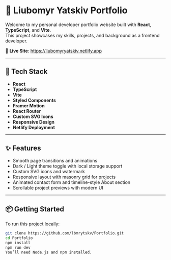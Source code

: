 # 💼 Liubomyr Yatskiv Portfolio

Welcome to my personal developer portfolio website built with **React**, **TypeScript**, and **Vite**.  
This project showcases my skills, projects, and background as a frontend developer.

🔗 **Live Site**:
https://liubomyryatskiv.netlify.app

---

## 🚀 Tech Stack

- **React**
- **TypeScript**
- **Vite**
- **Styled Components**
- **Framer Motion**
- **React Router**
- **Custom SVG Icons**
- **Responsive Design**
- **Netlify Deployment**

---

## ✨ Features

- Smooth page transitions and animations
- Dark / Light theme toggle with local storage support
- Custom SVG icons and watermark
- Responsive layout with masonry grid for projects
- Animated contact form and timeline-style About section
- Scrollable project previews with modern UI

---

## 📦 Getting Started

To run this project locally:

```bash
git clone https://github.com/lbmrytskv/Portfolio.git
cd Portfolio
npm install
npm run dev
You’ll need Node.js and npm installed.



